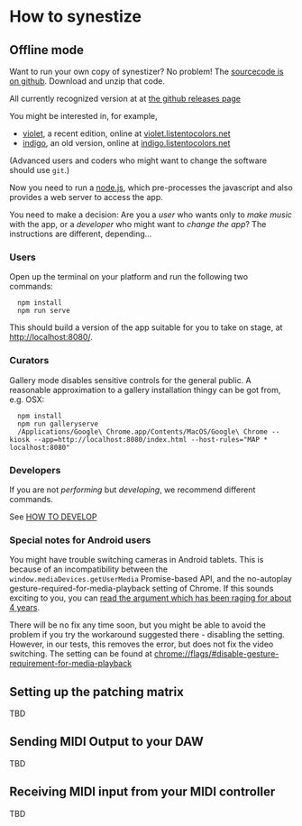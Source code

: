 # How to synestize

## Offline mode

Want to run your own copy of synestizer? No problem!
The [sourcecode is on github](https://synestize.github.io/synestizer/).
Download and unzip that code.

All currently recognized version at at [the github releases page](https://github.com/synestize/synestizer/releases)

You might be interested in, for example,

* [violet](https://github.com/synestize/synestizer/archive/0.3.0.zip), a recent edition, online at [violet.listentocolors.net](https://violet.listentocolors.net)
* [indigo](https://github.com/synestize/synestizer/archive/0.2.0.zip), an old version, online at [indigo.listentocolors.net](https://indigo.listentocolors.net)

(Advanced users and coders who might want
to change the software should use ```git```.)

Now you need to run a [node.js](https://nodejs.org/),
which pre-processes the javascript and also
provides a web server to access the app.

You need to make a decision:
Are you a *user* who wants only to *make music* with the app,
or a *developer* who might want to *change the app*?
The instructions are different, depending...

### Users

Open up the terminal on your platform and run the following two commands:

      npm install
      npm run serve

This should build a version of the app suitable for you to take on stage, at
[http://localhost:8080/](http://localhost:8080/).

### Curators

Gallery mode disables sensitive controls for the general public.
A reasonable approximation to a gallery installation thingy can be got from, e.g. OSX:

      npm install
      npm run galleryserve
      /Applications/Google\ Chrome.app/Contents/MacOS/Google\ Chrome --kiosk --app=http://localhost:8080/index.html --host-rules="MAP * localhost:8080"


### Developers

If you are not *performing* but *developing*, we recommend  different commands.

See [HOW TO DEVELOP](HOWTO_develop.md)

### Special notes for Android users

You might have trouble switching cameras in Android tablets. This is because of an incompatibility between the `window.mediaDevices.getUserMedia` Promise-based API, and the no-autoplay gesture-required-for-media-playback setting of Chrome.
If this sounds exciting to you, you can [read the argument which has been raging for about 4 years](https://bugs.chromium.org/p/chromium/issues/detail?id=178297).

There will be no fix any time soon, but you might be able to avoid the problem if you try
the workaround suggested there - disabling the setting. However, in our tests, this removes the error, but does not fix the video switching.
The setting can be found at [chrome://flags/#disable-gesture-requirement-for-media-playback](chrome://flags/#disable-gesture-requirement-for-media-playback)

## Setting up the patching matrix

TBD

## Sending MIDI Output to your DAW

TBD

## Receiving MIDI input from your MIDI controller

TBD
